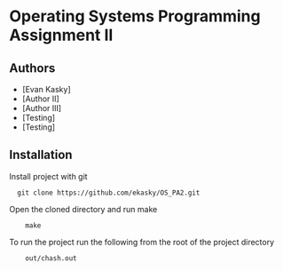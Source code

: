# Operating Systems Programming Assignment II

## Authors

- [Evan Kasky]
- [Author II]
- [Author III]
- [Testing]
- [Testing]

## Installation

Install project with git

```git
  git clone https://github.com/ekasky/OS_PA2.git
```

Open the cloned directory and run make

```make
    make
```

To run the project run the following from the root of the project directory

```
    out/chash.out
```
